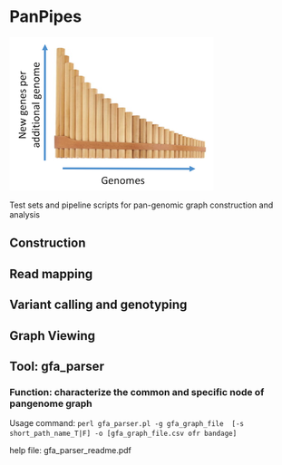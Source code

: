 # PanPipes
![PanPipes Logo](/pics/logo.png)

Test sets and pipeline scripts for pan-genomic graph construction and analysis

## Construction

## Read mapping

## Variant calling and genotyping


## Graph Viewing

## Tool: gfa_parser
### Function: characterize the common and specific node of pangenome graph 

Usage command: 
`perl gfa_parser.pl -g gfa_graph_file  [-s short_path_name_T|F] -o [gfa_graph_file.csv ofr bandage]`

help file:  gfa_parser_readme.pdf
